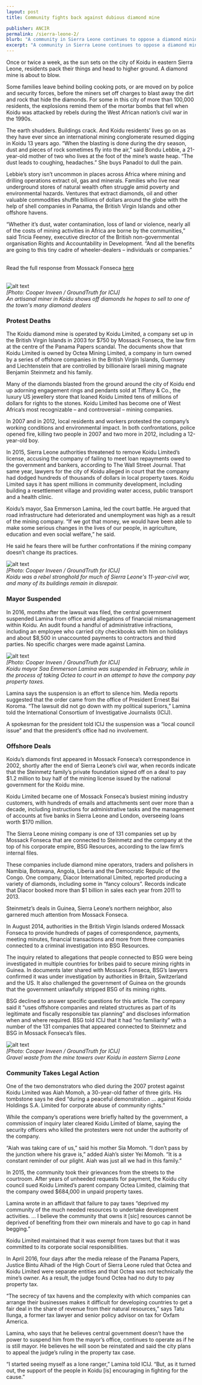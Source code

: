 ```yaml
---
layout: post
title: Community fights back against dubious diamond mine

publisher: ANCIR
permalink: /sierra-leone-2/
blurb: "A community in Sierra Leone continues to oppose a diamond mining operation in its city that has links to murky offshore shell companies and dubious global diamond dealings, write Silas Gbandia, Cooper Inveen, Will Fitzgibbon, Khadija Sharife and Michael Hudson."
excerpt: "A community in Sierra Leone continues to oppose a diamond mining operation in its city that has links to murky offshore shell companies and dubious global diamond dealings, write Silas Gbandia, Cooper Inveen, Will Fitzgibbon, Khadija Sharife and Michael Hudson."
---
```


Once or twice a week, as the sun sets on the city of Koidu in eastern Sierra Leone, residents pack their things and head to higher ground. A diamond mine is about to blow.

Some families leave behind boiling cooking pots, or are moved on by police and security forces, before the miners set off charges to blast away the dirt and rock that hide the diamonds. For some in this city of more than 100,000 residents, the explosions remind them of the mortar bombs that fell when Koidu was attacked by rebels during the West African nation’s civil war in the 1990s.

The earth shudders. Buildings crack. And Koidu residents’ lives go on as they have ever since an international mining conglomerate resumed digging in Koidu 13 years ago.
“When the blasting is done during the dry season, dust and pieces of rock sometimes fly into the air,” said Bondu Lebbie, a 21-year-old mother of two who lives at the foot of the mine’s waste heap. “The dust leads to coughing, headaches.” She buys Panadol to dull the pain.

Lebbie’s story isn’t uncommon in places across Africa where mining and drilling operations extract oil, gas and minerals. Families who live near underground stores of natural wealth often struggle amid poverty and environmental hazards. Ventures that extract diamonds, oil and other valuable commodities shuffle billions of dollars around the globe with the help of shell companies in Panama, the British Virgin Islands and other offshore havens.

“Whether it’s dust, water contamination, loss of land or violence, nearly all of the costs of mining activities in Africa are borne by the communities,” said Tricia Feeney, executive director of the British non-governmental organisation Rights and Accountability in Development. “And all the benefits are going to this tiny cadre of wheeler-dealers – individuals or companies.”

 
<br/>
<div class="panel panel-default">
  <div class="panel-heading">
  Read the full response from Mossack Fonseca <a href="https://sourceafrica.net/documents/24692-ANCIR-L-PanamaPapers-L-Mossack-Fonseca-Responds.html" target="_blank">here</a>
  </div>
</div>
<br/>

![alt text](/img/diamond-hand.png "Diamond Hand")
<br>
*[Photo: Cooper Inveen / GroundTruth for ICIJ]*
<br>
*An artisanal miner in Koidu shows off diamonds he hopes to sell to one of the town's many diamond dealers*

### Protest Deaths

The Koidu diamond mine is operated by Koidu Limited, a company set up in the British Virgin Islands in 2003 for $750 by Mossack Fonseca, the law firm at the centre of the Panama Papers scandal. The documents show that Koidu Limited is owned by Octea Mining Limited, a company in turn owned by a series of offshore companies in the British Virgin Islands, Guernsey and Liechtenstein that are controlled by billionaire Israeli mining magnate Benjamin Steinmetz and his family.

Many of the diamonds blasted from the ground around the city of Koidu end up adorning engagement rings and pendants sold at Tiffany & Co., the luxury US jewellery store that loaned Koidu Limited tens of millions of dollars for rights to the stones.
Koidu Limited has become one of West Africa’s most recognizable – and controversial – mining companies.

In 2007 and in 2012, local residents and workers protested the company’s working conditions and environmental impact. In both confrontations, police opened fire, killing two people in 2007 and two more in 2012, including a 12-year-old boy.

In 2015, Sierra Leone authorities threatened to remove Koidu Limited’s license, accusing the company of failing to meet loan repayments owed to the government and bankers, according to The Wall Street Journal. That same year, lawyers for the city of Koidu alleged in court that the company had dodged hundreds of thousands of dollars in local property taxes. Koidu Limited says it has spent millions in community development, including building a resettlement village and providing water access, public transport and a health clinic.

Koidu’s mayor, Saa Emmerson Lamina, led the court battle. He argued that road infrastructure had deteriorated and unemployment was high as a result of the mining company. “If we got that money, we would have been able to make some serious changes in the lives of our people, in agriculture, education and even social welfare,” he said.

He said he fears there will be further confrontations if the mining company doesn’t change its practices.


![alt text](/img/safetyzoneboys.png "Safety zone boys")
<br>
*[Photo: Cooper Inveen / GroundTruth for ICIJ]*
<br>
*Koidu was a rebel stronghold for much of Sierra Leone's 11-year-civil war, and many of its buildings remain in disrepair.*

### Mayor Suspended

In 2016, months after the lawsuit was filed, the central government suspended Lamina from office amid allegations of financial mismanagement within Koidu. An audit found a handful of administrative infractions, including an employee who carried city checkbooks with him on holidays and about $8,500 in unaccounted payments to contractors and third parties. No specific charges were made against Lamina.

![alt text](/img/lamina.png "Lamina")
<br>
*[Photo: Cooper Inveen / GroundTruth for ICIJ]*
<br>
*Koidu mayor Saa Emmerson Lamina was suspended in February, while in the process of taking Octea to court in an attempt to have the company pay property taxes.*

Lamina says the suspension is an effort to silence him. Media reports suggested that the order came from the office of President Ernest Bai Koroma. “The lawsuit did not go down with my political superiors,” Lamina told the International Consortium of Investigative Journalists (ICIJ).

A spokesman for the president told ICIJ the suspension was a “local council issue” and that the president’s office had no involvement.

### Offshore Deals

Koidu’s diamonds first appeared in Mossack Fonseca’s correspondence in 2002, shortly after the end of Sierra Leone’s civil war, when records indicate that the Steinmetz family’s private foundation signed off on a deal to pay $1.2 million to buy half of the mining license issued by the national government for the Koidu mine.

Koidu Limited became one of Mossack Fonseca’s busiest mining industry customers, with hundreds of emails and attachments sent over more than a decade, including instructions for administrative tasks and the management of accounts at five banks in Sierra Leone and London, overseeing loans worth $170 million.

The Sierra Leone mining company is one of 131 companies set up by Mossack Fonseca that are connected to Steinmetz and the company at the top of his corporate empire, BSG Resources, according to the law firm’s internal files.
 
These companies include diamond mine operators, traders and polishers in Namibia, Botswana, Angola, Liberia and the Democratic Repulic of the Congo. One company, Diacor International Limited, reported producing a variety of diamonds, including some in “fancy colours”. Records indicate that Diacor booked more than $1 billion in sales each year from 2011 to 2013.
 
Steinmetz’s deals in Guinea, Sierra Leone’s northern neighbor, also garnered much attention from Mossack Fonseca.
 
In August 2014, authorities in the British Virgin Islands ordered Mossack Fonseca to provide hundreds of pages of correspondence, payments, meeting minutes, financial transactions and more from three companies connected to a criminal investigation into BSG Resources.

The inquiry related to allegations that people connected to BSG were being investigated in multiple countries for bribes paid to secure mining rights in Guinea. In documents later shared with Mossack Fonseca, BSG’s lawyers confirmed it was under investigation by authorities in Britain, Switzerland and the US. It also challenged the government of Guinea on the grounds that the government unlawfully stripped BSG of its mining rights.
 
BSG declined to answer specific questions for this article. The company said it “uses offshore companies and related structures as part of its legitimate and fiscally responsible tax planning” and discloses information when and where required. BSG told ICIJ that it had “no familiarity” with a number of the 131 companies that appeared connected to Steinmetz and BSG in Mossack Fonseca’s files.


![alt text](/img/landscape.png "Landscape")
<br>
*[Photo: Cooper Inveen / GroundTruth for ICIJ]*
<br>
*Gravel waste from the mine towers over Koidu in eastern Sierra Leone*


### Community Takes Legal Action

One of the two demonstrators who died during the 2007 protest against Koidu Limited was Aiah Momoh, a 30-year-old father of three girls. His tombstone says he died “during a peaceful demonstration … against Koidu Holdings S.A. Limited for corporate abuse of community rights.”

While the company’s operations were briefly halted by the government, a commission of inquiry later cleared Koidu Limited of blame, saying the security officers who killed the protesters were not under the authority of the company.

“Aiah was taking care of us,” said his mother Sia Momoh. “I don’t pass by the junction where his grave is,” added Aiah’s sister Yei Momoh. “It is a constant reminder of our plight. Aiah was just all we had in this family.”

In 2015, the community took their grievances from the streets to the courtroom. After years of unheeded requests for payment,  the Koidu city council sued Koidu Limited’s parent company Octea Limited, claiming that the company owed $684,000 in unpaid property taxes.

Lamina wrote in an affidavit that failure to pay taxes “deprived my community of the much needed resources to undertake development activities. … I believe the community that owns it [sic] resources cannot be deprived of benefiting from their own minerals and have to go cap in hand begging.”

Koidu Limited maintained that it was exempt from taxes but that it was committed to its corporate social responsibilities.

In April 2016, four days after the media release of the Panama Papers, Justice Bintu Alhadi of the High Court of Sierra Leone ruled that Octea and Koidu Limited were separate entities and that Octea was not technically the mine’s owner. As a result, the judge found Octea had no duty to pay property tax.

“The secrecy of tax havens and the complexity with which companies can arrange their businesses makes it difficult for developing countries to get a fair deal in the share of revenue from their natural resources,” says Tatu Ilunga, a former tax lawyer and senior policy advisor on tax for Oxfam America.

Lamina, who says that he believes central government doesn’t have the power to suspend him from the mayor’s office, continues to operate as if he is still mayor. He believes he will soon be reinstated and said the city plans to appeal the judge’s ruling in the property tax case.

“I started seeing myself as a lone ranger,” Lamina told ICIJ. “But, as it turned out, the support of the people in Koidu [is] encouraging in fighting for the cause.”


